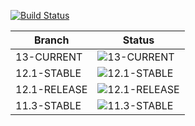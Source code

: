 [![Build Status](https://api.cirrus-ci.com/github/lwhsu/test-cirrus.svg)](https://cirrus-ci.com/github/lwhsu/test-cirrus)

| Branch       | Status                                                                                    |
| ------------ | ----------------------------------------------------------------------------------------- |
| 13-CURRENT   | ![13-CURRENT](https://api.cirrus-ci.com/github/lwhsu/test-cirrus.svg?task=13-CURRENT)     |
| 12.1-STABLE  | ![12.1-STABLE](https://api.cirrus-ci.com/github/lwhsu/test-cirrus.svg?task=12.1-STABLE)   |
| 12.1-RELEASE | ![12.1-RELEASE](https://api.cirrus-ci.com/github/lwhsu/test-cirrus.svg?task=12.1-RELEASE) |
| 11.3-STABLE  | ![11.3-STABLE](https://api.cirrus-ci.com/github/lwhsu/test-cirrus.svg?task=11.3-STABLE)   |
